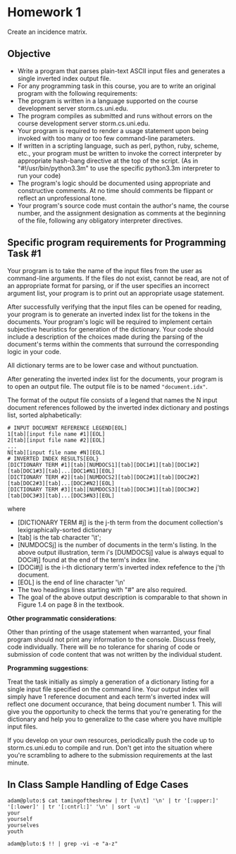 # Homework 1

Create an incidence matrix.

## Objective

* Write a program that parses plain-text ASCII input files and generates a single inverted index output file.
* For any programming task in this course, you are to write an original program with the following requirements:
* The program is written in a language supported on the course development server storm.cs.uni.edu.
* The program compiles as submitted and runs without errors on the course development server storm.cs.uni.edu.
* Your program is required to render a usage statement upon being invoked with too many or too few command-line parameters.
* If written in a scripting language, such as perl, python, ruby, scheme, etc., your program must be written to invoke the
  correct interpreter by appropriate hash-bang directive at the top of the script.
  (As in "#!/usr/bin/python3.3m" to use the specific python3.3m interpreter to run your code)
* The program's logic should be documented using appropriate and constructive comments.  At no time should comments be
  flippant or reflect an unprofessional tone.
* Your program's source code must contain the author's name, the course number, and the assignment designation as comments
  at the beginning of the file, following any obligatory interpreter directives.

## Specific program requirements for Programming Task #1

Your program is to take the name of the input files from the user as command-line arguments.  If the files do
not exist, cannot be read, are not of an appropriate format for parsing, or if the user specifies an incorrect
argument list, your program is to print out an appropriate usage statement.

After successfully verifying that the input files can be opened for reading, your program is to generate
an inverted index list for the tokens in the documents.  Your program's logic will be required to implement
certain subjective heuristics for generation of the dictionary.  Your code should include a description of
the choices made during the parsing of the document's terms within the comments that surround the corresponding
logic in your code.

All dictionary terms are to be lower case and without punctuation.

After generating the inverted index list for the documents, your program is to open an output file.
The output file is to be named `"document.idx"`.

The format of the output file consists of a legend that names the N input document references followed
by the inverted index dictionary and postings list, sorted alphabetically:

    # INPUT DOCUMENT REFERENCE LEGEND[EOL]
    1[tab][input file name #1][EOL]
    2[tab][input file name #2][EOL]
    ...
    N[tab][input file name #N][EOL]
    # INVERTED INDEX RESULTS[EOL}
    [DICTIONARY TERM #1][tab][NUMDOCS1][tab][DOC1#1][tab][DOC1#2][tab[DOC1#3][tab]...[DOC1#N1][EOL]
    [DICTIONARY TERM #2][tab][NUMDOCS2][tab][DOC2#1][tab][DOC2#2][tab[DOC2#3][tab]...[DOC2#N2][EOL]
    [DICTIONARY TERM #3][tab][NUMDOCS3][tab][DOC3#1][tab][DOC3#2][tab[DOC3#3][tab]...[DOC3#N3][EOL]


where

* [DICTIONARY TERM #j] is the j-th term from the document collection's lexigraphically-sorted dictionary
* [tab] is the tab character '\t';
* [NUMDOCSj] is the number of documents in the term's listing.  In the above output illustration,
    term i's [DUMDOCSj] value is always equal to DOCi#j] found at the end of the term's index line.
* [DOCi#j] is the i-th dictionary term's inverted index refefence to the j'th document.
* [EOL] is the end of line character '\n'
* The two headings lines starting with "#" are also required.
* The goal of the above output description is comparable to that shown in Figure 1.4 on page 8 in the textbook.


__Other programmatic considerations__:

Other than printing of the usage statement when warranted, your final program should not print any
information to the console. Discuss freely, code individually. There will be no tolerance for sharing
of code or submission of code content that was not written by the individual student.

__Programming suggestions__:

Treat the task initially as simply a generation of a dictionary listing for a single input file specified
on the command line.  Your output index will simply have 1 reference document and each term's inverted
index will reflect one document occurance, that being document number 1.  This will give you the opportunity
to check the terms that you're generating for the dictionary and help you to generalize to the case where
you have multiple input files.

If you develop on your own resources, periodically push the code up to storm.cs.uni.edu to compile and run.
Don't get into the situation where you're scrambling to adhere to the submission requirements at the last minute.


## In Class Sample Handling of Edge Cases

```shell
adam@pluto:$ cat tamingoftheshrew | tr [\n\t] '\n' | tr '[:upper:]' '[:lower]' | tr '[:cntrl:]' '\n' | sort -u
your
yourself
yourselves
youth

adam@pluto:$ !! | grep -vi -e "a-z"
```
